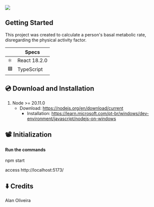 <img src="public/img/screen"> 

##  Getting Started

This project was created to calculate a person's basal metabolic rate, disregarding the physical activity factor.

|   |    Specs   |
| - | ---------- |
| :atom_symbol: | React 18.2.0 |
| :blue_square: | TypeScript |

## :cd: Download and Installation

1. Node >= 20.11.0
   - Download: https://nodejs.org/en/download/current
       - Installation: https://learn.microsoft.com/pt-br/windows/dev-environment/javascript/nodejs-on-windows 

## 📽️ Initialization


#### Run the commands

npm start

access http://localhost:5173/

## :arrow_down: Credits

Alan Oliveira
